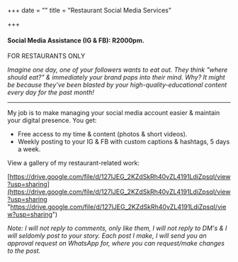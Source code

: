 +++
date = ""
title = "Restaurant Social Media Services"

+++
#### Social Media Assistance (IG & FB): R2000pm.

FOR RESTAURANTS ONLY

_Imagine one day, one of your followers wants to eat out. They think "where should eat?" & immediately your brand pops into their mind. Why? It might be because they've been blasted by your high-quality-educational content every day for the past month!_

***

My job is to make managing your social media account easier & maintain your digital presence. You get:

* Free access to my time & content (photos & short videos).
* Weekly posting to your IG & FB with custom captions & hashtags, 5 days a week.

View a gallery of my restaurant-related work:

[https://drive.google.com/file/d/127lJEG_2KZdSkRh40vZL4191LdiZpsqI/view?usp=sharing](https://drive.google.com/file/d/127lJEG_2KZdSkRh40vZL4191LdiZpsqI/view?usp=sharing "https://drive.google.com/file/d/127lJEG_2KZdSkRh40vZL4191LdiZpsqI/view?usp=sharing")

_Note: I will not reply to comments, only like them, I will not reply to DM's & I will seldomly post to your story. Each post I make, I will send you an approval request on WhatsApp for, where you can request/make changes to the post._